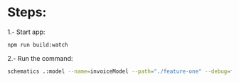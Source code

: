 # Steps:
1.- Start app: 

```bash
npm run build:watch
```

2.- Run the command:

```bash
schematics .:model --name=invoiceModel --path="./feature-one" --debug=false --add-service
```